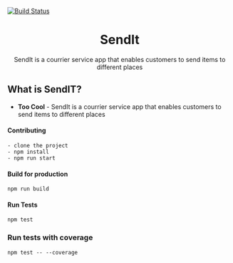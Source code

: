 [![Build Status](https://travis-ci.org/CryceTruly/si-react.svg?branch=ch-update-travis-164491289)](https://travis-ci.org/CryceTruly/si-react)



<p align="center">
  <h1 align="center">SendIt</h1>
  <p align="center">SendIt is a courrier service app that enables customers to send items to different places</p>
</p>


## What is SendIT?

- **Too Cool** - SendIt is a courrier service app that enables customers to send items to different places

#### Contributing
```
- clone the project
- npm install
- npm run start
```
#### Build for production

```
npm run build
```
#### Run Tests
`
npm test
`

### Run tests with coverage

` npm test -- --coverage
`
